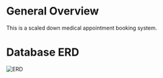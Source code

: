 # General Overview

This is a scaled down medical appointment booking system.

# Database ERD
![ERD](https://user-images.githubusercontent.com/118504536/235449554-beda071c-a617-46c1-8241-cec8a26557ce.png)
